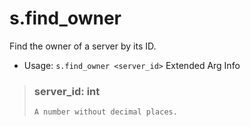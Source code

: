 # s.find_owner
Find the owner of a server by its ID.<br/>
 - Usage: `s.find_owner <server_id>`
Extended Arg Info
> ### server_id: int
> ```
> A number without decimal places.
> ```
